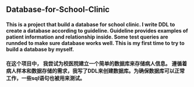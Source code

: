 ## Database-for-School-Clinic
#### This is a project that build a database for school clinic. I write DDL to create a database according to guideline. Guideline provides examples of patient information and relationship inside. Some test queries are runnded to make sure database works well. This is my first time to try to build a database by myself.

#### 在这个项目中， 我尝试为校医院建立一个简单的数据库来存储病人信息。 遵循着病人样本和数据存储的需求，我写了DDL来创建数据库。为确保数据库可以正常工作，一些sql语句也被用来测试。
